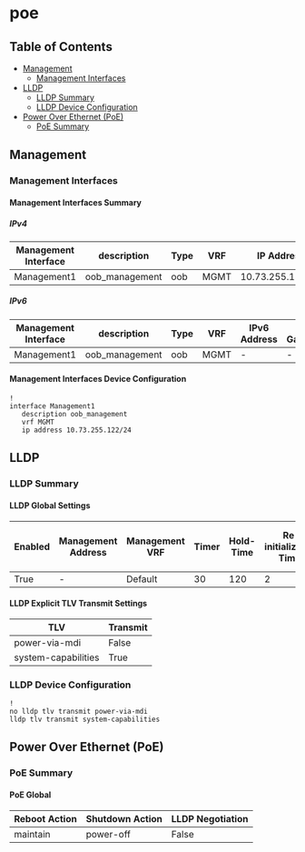 # poe

## Table of Contents

- [Management](#management)
  - [Management Interfaces](#management-interfaces)
- [LLDP](#lldp)
  - [LLDP Summary](#lldp-summary)
  - [LLDP Device Configuration](#lldp-device-configuration)
- [Power Over Ethernet (PoE)](#power-over-ethernet-poe)
  - [PoE Summary](#poe-summary)

## Management

### Management Interfaces

#### Management Interfaces Summary

##### IPv4

| Management Interface | description | Type | VRF | IP Address | Gateway |
| -------------------- | ----------- | ---- | --- | ---------- | ------- |
| Management1 | oob_management | oob | MGMT | 10.73.255.122/24 | 10.73.255.2 |

##### IPv6

| Management Interface | description | Type | VRF | IPv6 Address | IPv6 Gateway |
| -------------------- | ----------- | ---- | --- | ------------ | ------------ |
| Management1 | oob_management | oob | MGMT | - | - |

#### Management Interfaces Device Configuration

```eos
!
interface Management1
   description oob_management
   vrf MGMT
   ip address 10.73.255.122/24
```

## LLDP

### LLDP Summary

#### LLDP Global Settings

| Enabled | Management Address | Management VRF | Timer | Hold-Time | Re-initialization Timer | Drop Received Tagged Packets |
| ------- | ------------------ | -------------- | ----- | --------- | ----------------------- | ---------------------------- |
| True | - | Default | 30 | 120 | 2 | - |

#### LLDP Explicit TLV Transmit Settings

| TLV | Transmit |
| --- | -------- |
| power-via-mdi | False |
| system-capabilities | True |

### LLDP Device Configuration

```eos
!
no lldp tlv transmit power-via-mdi
lldp tlv transmit system-capabilities
```
## Power Over Ethernet (PoE)

### PoE Summary

#### PoE Global

| Reboot Action | Shutdown Action | LLDP Negotiation |
| ------------------- | -------------------- | ----------------------|
| maintain | power-off | False |
